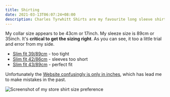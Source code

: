 ```yaml
---
title: Shirting
date: 2021-03-13T06:07:24+08:00
description: Charles Tyrwhitt Shirts are my favourite long sleeve shirts
---
```


My collar size appears to be 43cm or 17inch. My sleeze size is 89cm or 35inch.
It's **critical to get the sizing right**. As you can see, it too a little trial
and error from my side.

* [Slim fit 39/89cm](https://s.natalian.org/2021-03-09/too-tight-white.jpeg) - too tight
* [Slim fit 42/86cm](https://s.natalian.org/2021-03-09/sleeves-too-short.jpeg) - sleeves too short
* [Slim fit 43/89cm](https://s.natalian.org/2021-03-09/perfect-fit.jpeg) - perfect fit

Unfortunately the [Website confusingly is only in inches](https://www.ctshirts.com/intl/my-sizes), which has lead me to make mistakes in the past.

<img src="https://s.natalian.org/2021-03-13/my-sizes.png" alt="Screenshot of my store shirt size preference">
